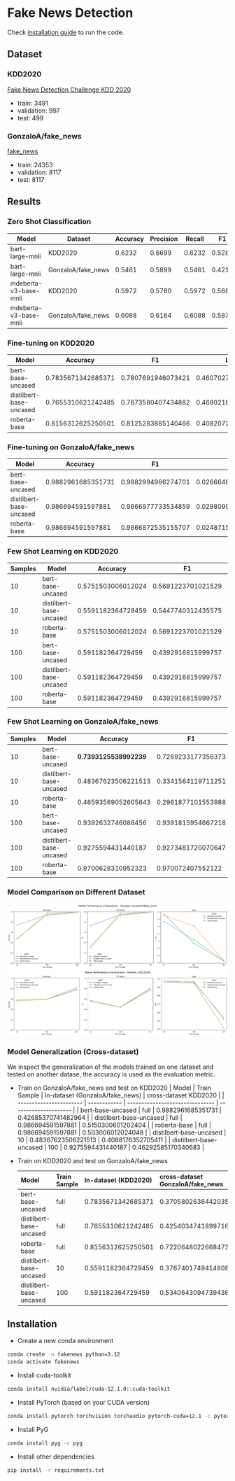 # Fake News Detection

Check [installation guide](#installation) to run the code.

## Dataset

### KDD2020

[Fake News Detection Challenge KDD 2020](https://www.kaggle.com/competitions/fakenewskdd2020/overview)

- train: 3491
- validation: 997
- test: 499

### GonzaloA/fake_news

[fake_news](https://huggingface.co/datasets/GonzaloA/fake_news)

- train: 24353
- validation: 8117
- test: 8117

## Results

### Zero Shot Classification
| Model                 | Dataset            | Accuracy     | Precision | Recall | F1     |
| --------------------- | ------------------ | ------------ | --------- | ------ | ------ |
| bart-large-mnli       | KDD2020            | 0.6232       | 0.6699    | 0.6232 | 0.5285 |
| bart-large-mnli       | GonzaloA/fake_news | 0.5461       | 0.5899    | 0.5461 | 0.4210 |
| mdeberta-v3-base-mnli | KDD2020            | 0.5972       | 0.5780    | 0.5972 | 0.5685 |
| mdeberta-v3-base-mnli | GonzaloA/fake_news | 0.6088       | 0.6164    | 0.6088 | 0.5876 |

### Fine-tuning on KDD2020

| Model                   | Accuracy           | F1                 | Loss                |
| ----------------------- | ------------------ | ------------------ | ------------------- |
| bert-base-uncased       | 0.7835671342685371 | 0.7807691946073421 | 0.46070271730422974 |
| distilbert-base-uncased | 0.7655310621242485 | 0.7673580407434882 | 0.46802181005477905 |
| roberta-base            | 0.8156312625250501 | 0.8125283885140466 | 0.4082072079181671  |

### Fine-tuning on GonzaloA/fake_news

| Model                   | Accuracy           | F1                 | Loss                 |
| ----------------------- | ------------------ | ------------------ | -------------------- |
| bert-base-uncased       | 0.9882961685351731 | 0.9882994966274701 | 0.026664618402719498 |
| distilbert-base-uncased | 0.986694591597881  | 0.9866977733534859 | 0.029809903353452682 |
| roberta-base            | 0.986694591597881  | 0.9866872535155707 | 0.024871505796909332 |

### Few Shot Learning on KDD2020

| Samples | Model                   | Accuracy           | F1                 | Loss               |
| ------- | ----------------------- | ------------------ | ------------------ | ------------------ |
| 10      | bert-base-uncased       | 0.5751503006012024 | 0.5691223701021529 | 0.6813642978668213 |
| 10      | distilbert-base-uncased | 0.5591182364729459 | 0.5447740312435575 | 0.6902174949645996 |
| 10      | roberta-base            | 0.5751503006012024 | 0.5691223701021529 | 0.6813642978668213 |
| 100     | bert-base-uncased       | 0.591182364729459  | 0.4392916815999757 | 0.6831763982772827 |
| 100     | distilbert-base-uncased | 0.591182364729459  | 0.4392916815999757 | 0.677597165107727  |
| 100     | roberta-base            | 0.591182364729459  | 0.4392916815999757 | 0.6732369661331177 |


### Few Shot Learning on GonzaloA/fake_news

| Samples | Model                   | Accuracy               | F1                 | Loss               |
| ------- | ----------------------- | ---------------------- | ------------------ | ------------------ |
| 10      | bert-base-uncased       | **0.7393125538992239** | 0.7269233177356373 | 0.570989727973938  |
| 10      | distilbert-base-uncased | 0.48367623506221513    | 0.3341564119711251 | 0.6532924771308899 |
| 10      | roberta-base            | 0.46593569052605643    | 0.2961877101553988 | 0.6716976761817932 |
| 100     | bert-base-uncased       | 0.9392632746088456     | 0.9391815954667218 | 0.3166244924068451 |
| 100     | distilbert-base-uncased | 0.9275594431440187     | 0.9273481720070647 | 0.5080302953720093 |
| 100     | roberta-base            | 0.9700628310952323     | 0.970072407552122  | 0.2685811221599579 |

### Model Comparison on Different Dataset
![GonzaloA](./src/GonzaloA.png)
![KDD2020](./src/KDD2020.png)

### Model Generalization (Cross-dataset)

We inspect the generalization of the models trained on one dataset and tested on another datase, the accuracy is used as the evaluation metric.

- Train on GonzaloA/fake_news and test on KDD2020
  | Model                   | Train Sample | In-dataset (GonzaloA/fake_news) | cross-dataset KDD2020 |
  | ----------------------- | ------------ | ------------------------------- | --------------------- |
  | bert-base-uncased       | full         | 0.9882961685351731              | 0.42685370741482964   |
  | distilbert-base-uncased | full         | 0.986694591597881               | 0.5150300601202404    |
  | roberta-base            | full         | 0.986694591597881               | 0.503006012024048     |
  | distilbert-base-uncased | 10           | 0.48367623506221513             | 0.4088176352705411    |
  | distilbert-base-uncased | 100          | 0.9275594431440187              | 0.46292585170340683   |

- Train on KDD2020 and test on GonzaloA/fake_news

  | Model                   | Train Sample | In-dataset (KDD2020) | cross-dataset GonzaloA/fake_news |
  | ----------------------- | ------------ | -------------------- | -------------------------------- |
  | bert-base-uncased       | full         | 0.7835671342685371   | 0.37058026364420354              |
  | distilbert-base-uncased | full         | 0.7655310621242485   | 0.42540347418997165              |
  | roberta-base            | full         | 0.8156312625250501   | 0.7220648022668473               |
  | distilbert-base-uncased | 10           | 0.5591182364729459   | 0.3767401749414808               |
  | distilbert-base-uncased | 100          | 0.591182364729459    | 0.5340643094739436               |

## Installation

- Create a new conda environment
```bash
conda create -n fakenews python=3.12
conda activate fakenews
```

- Install cuda-toolkit
```bash
conda install nvidia/label/cuda-12.1.0::cuda-toolkit
```

- Install PyTorch (based on your CUDA version)
```bash
conda install pytorch torchvision torchaudio pytorch-cuda=12.1 -c pytorch -c nvidia
```

- Install PyG
```bash
conda install pyg -c pyg
```

- Install other dependencies
```bash
pip install -r requirements.txt
```